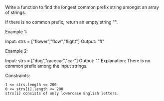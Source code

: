 Write a function to find the longest common prefix string amongst an array of strings.

If there is no common prefix, return an empty string "".



Example 1:

Input: strs = ["flower","flow","flight"]
Output: "fl"

Example 2:

Input: strs = ["dog","racecar","car"]
Output: ""
Explanation: There is no common prefix among the input strings.



Constraints:

    1 <= strs.length <= 200
    0 <= strs[i].length <= 200
    strs[i] consists of only lowercase English letters.